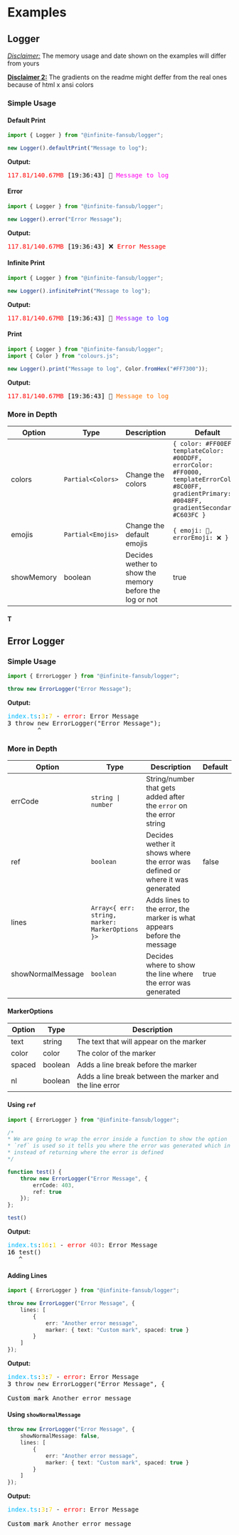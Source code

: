# Examples

## Logger

<u>*Disclaimer:*</u> The memory usage and date shown on the examples will differ from yours

<u>**Disclaimer 2:**</u> The gradients on the readme might deffer from the real ones because of html x ansi colors

### Simple Usage

#### Default Print

```ts
import { Logger } from "@infinite-fansub/logger";

new Logger().defaultPrint("Message to log");
```

**Output:**

<pre>
<span style=color:#FF0000>117.81/140.67MB</span> <span style=background-color:#F5F5F5;color:#000000>[19:36:43]</span> 💫 <span style=color:#FF00EF>Message to log</span>
</pre>

#### Error

```ts
import { Logger } from "@infinite-fansub/logger";

new Logger().error("Error Message");
```

**Output:**

<pre>
<span style=color:#FF0000>117.81/140.67MB</span> <span style=background-color:#F5F5F5;color:#000000>[19:36:43]</span> ❌ <span style=color:#FF0000>Error Message</span>
</pre>

#### Infinite Print

```ts
import { Logger } from "@infinite-fansub/logger";

new Logger().infinitePrint("Message to log");
```

**Output:**

<pre>
<span style=color:#FF0000>117.81/140.67MB</span> <span style=background-color:#F5F5F5;color:#000000>[19:36:43]</span> 💫 <span style=background:linear-gradient(90deg,#C603FC,#0048FF);background-clip:text;-webkit-background-clip:text;-webkit-text-fill-color:transparent;>Message to log</span>
</pre>

#### Print

```ts
import { Logger } from "@infinite-fansub/logger";
import { Color } from "colours.js";

new Logger().print("Message to log", Color.fromHex("#FF7300"));
```

**Output:**

<pre>
<span style=color:#FF0000>117.81/140.67MB</span> <span style=background-color:#F5F5F5;color:#000000>[19:36:43]</span> 💫 <span style=color:#FF7300>Message to log</span>
</pre>

### More in Depth

| Option     | Type              | Description                                             | Default                                                                                                                                                  |
| ---------- | ----------------- | ------------------------------------------------------- | -------------------------------------------------------------------------------------------------------------------------------------------------------- |
| colors     | `Partial<Colors>` | Change the colors                                       | ```{ color: #FF00EF, templateColor: #00DDFF, errorColor: #FF0000, templateErrorColor: #8C00FF, gradientPrimary: #0048FF, gradientSecondary: #C603FC }``` |
| emojis     | `Partial<Emojis>` | Change the default emojis                               | ```{ emoji: 💫, errorEmoji: ❌ }```                                                                                                                        |
| showMemory | boolean           | Decides wether to show the memory before the log or not | true                                                                                                                                                     |

#### T

## Error Logger

### Simple Usage

```ts
import { ErrorLogger } from "@infinite-fansub/logger";

throw new ErrorLogger("Error Message");
```

**Output:**

<pre>
<span style=color:#00B9FF>index.ts</span>:<span style=color:#FFE000>3</span>:<span style=color:#FFE000>7</span> - <span style=color:#FF0000>error</span>: Error Message
<span style=background-color:#F5F5F5;color:#000000>3</span> throw new ErrorLogger("Error Message");
        ^
</pre>

### More in Depth

| Option            | Type                                            | Description                                                                   | Default |
| ----------------- | ----------------------------------------------- | ----------------------------------------------------------------------------- | ------- |
| errCode           | `string \| number`                              | String/number that gets added after the `error` on the error string           |         |
| ref               | `boolean`                                       | Decides wether it shows where the error was defined or where it was generated | false   |
| lines             | `Array<{ err: string, marker: MarkerOptions }>` | Adds lines to the error, the marker is what appears before the message        |         |
| showNormalMessage | `boolean`                                       | Decides where to show the line where the error was generated                  | true    |

#### MarkerOptions

| Option | Type    | Description                                             |
| ------ | ------- | ------------------------------------------------------- |
| text   | string  | The text that will appear on the marker                 |
| color  | color   | The color of the marker                                 |
| spaced | boolean | Adds a line break before the marker                     |
| nl     | boolean | Adds a line break between the marker and the line error |

#### Using `ref`

```ts
import { ErrorLogger } from "@infinite-fansub/logger";

/*
* We are going to wrap the error inside a function to show the option `ref`,
* `ref` is used so it tells you where the error was generated which in this case will be the function call
* instead of returning where the error is defined
*/

function test() {
    throw new ErrorLogger("Error Message", {
        errCode: 403,
        ref: true
    });
};

test()
```

**Output:**

<pre>
<span style=color:#00B9FF>index.ts</span>:<span style=color:#FFE000>16</span>:<span style=color:#FFE000>1</span> - <span style=color:#FF0000>error</span> <span style=color:#767676>403</span>: Error Message
<span style=background-color:#F5F5F5;color:#000000>16</span> test()
   ^
</pre>

#### Adding Lines

```ts
import { ErrorLogger } from "@infinite-fansub/logger";

throw new ErrorLogger("Error Message", {
    lines: [
        {
            err: "Another error message",
            marker: { text: "Custom mark", spaced: true }
        }
    ]
});
```

**Output:**

<pre>
<span style=color:#00B9FF>index.ts</span>:<span style=color:#FFE000>3</span>:<span style=color:#FFE000>7</span> - <span style=color:#FF0000>error</span>: Error Message
<span style=background-color:#F5F5F5;color:#000000>3</span> throw new ErrorLogger("Error Message", {
        ^
<span style=background-color:#F5F5F5;color:#000000>Custom mark</span> Another error message
</pre>

#### Using `showNormalMessage`

```ts
throw new ErrorLogger("Error Message", {
    showNormalMessage: false,
    lines: [
        {
            err: "Another error message",
            marker: { text: "Custom mark", spaced: true }
        }
    ]
});
```

**Output:**

<pre>
<span style=color:#00B9FF>index.ts</span>:<span style=color:#FFE000>3</span>:<span style=color:#FFE000>7</span> - <span style=color:#FF0000>error</span>: Error Message

<span style=background-color:#F5F5F5;color:#000000>Custom mark</span> Another error message
</pre>